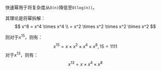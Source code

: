 
快速幂用于将复杂度从`O(n)`降低至`O(log(n))`。

其理论是将幂拆解：
$$
x^8 = x^4 \times x^4 \\ = x^2 \times x^2 \times x^2 \times x^2
$$

则对于$x^{15}$，则有：
$$
x^{15} = x \times x^2 \times x^4 \times x^8, 15 = 1111
$$
对于$x^{13}$，则有：
$$
x^{13} = x \times x^4 \times x^8
$$
